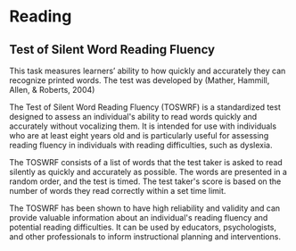 # Reading

## Test of Silent Word Reading Fluency

This task measures learners’ ability to how quickly and accurately they can recognize printed words. The test was developed by (Mather, Hammill, Allen, & Roberts, 2004)

The Test of Silent Word Reading Fluency (TOSWRF) is a standardized test designed to assess an individual's ability to read words quickly and accurately without vocalizing them. It is intended for use with individuals who are at least eight years old and is particularly useful for assessing reading fluency in individuals with reading difficulties, such as dyslexia.

The TOSWRF consists of a list of words that the test taker is asked to read silently as quickly and accurately as possible. The words are presented in a random order, and the test is timed. The test taker's score is based on the number of words they read correctly within a set time limit.

The TOSWRF has been shown to have high reliability and validity and can provide valuable information about an individual's reading fluency and potential reading difficulties. It can be used by educators, psychologists, and other professionals to inform instructional planning and interventions.
